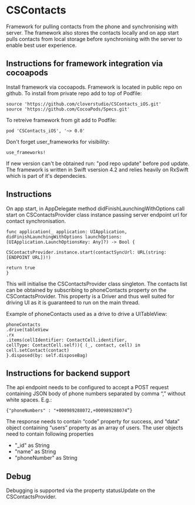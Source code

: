 # CSContacts
Framework for pulling contacts from the phone and synchronising with server.
The framework also stores the contacts locally and on app start pulls contacts from local storage before synchronising with the server to enable best user experience.

## Instructions for framework integration via cocoapods

Install framework via cocoapods. Framework is located in public repo on github.
To install from private repo add to top of Podfile:
```
source 'https://github.com/cloverstudio/CSContacts_iOS.git'
source 'https://github.com/CocoaPods/Specs.git'
```
To retreive framework from git add to Podfile:
```
pod 'CSContacts_iOS', '~> 0.0'
```
Don't forget user_frameworks for visibility:
```
use_frameworks!
```
If new version can't be obtained run: "pod repo update" before pod update.
The framework is written in Swift vsersion 4.2 and relies heavily on RxSwift which is part of it's dependecies.

## Instructions 
On app start, in AppDelegate method didFinishLaunchingWithOptions call start on CSContactsProvider class instance passing server endpoint url for contact synchronisation.

```
func application(_ application: UIApplication, didFinishLaunchingWithOptions launchOptions: [UIApplication.LaunchOptionsKey: Any]?) -> Bool {

CSContactsProvider.instance.start(contactSyncUrl: URL(string:  [ENDPOINT URL])!)

return true
}
```

This will initialise the CSContactsProvider class singleton. 
The contacts list can be obtained by subscribing to phoneContacts property on the CSContactsProvider. This property is a Driver and thus well suited for driving UI as it is guaranteed to run on the main thread.

Example of phoneContacts used as a drive to drive a UITableView:
```
phoneContacts
.drive(tableView
.rx
.items(cellIdentifier: ContactCell.identifier,
cellType: ContactCell.self)){ (_, contact, cell) in
cell.setContact(contact)
}.disposed(by: self.disposeBag)
```

## Instructions for backend support
The api endpoint needs to be configured to accept a POST request containing JSON body of phone numbers separated by comma “,” without white spaces. E.g.:
```
{"phoneNumbers" : "+000989288072,+000989288074”}
```

The response needs to contain “code” property for success, and “data” object containing “users” property as an array of users. The user objects need to contain following properties 
- "_id" as String
- "name" as String
- "phoneNumber" as String

## Debug
Debugging is supported via the property statusUpdate on the CSContactsProvider.










